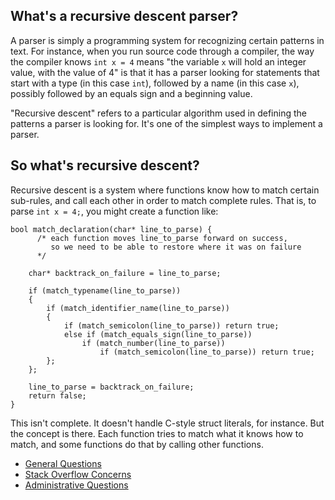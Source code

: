## What's a recursive descent parser? ##
A parser is simply a programming system for recognizing certain patterns in text. For instance, when you run source code through a compiler, the way the compiler knows `int x = 4` means "the variable `x` will hold an integer value, with the value of 4" is that it has a parser looking for statements that start with a type (in this case `int`), followed by a name (in this case `x`), possibly followed by an equals sign and a beginning value.

"Recursive descent" refers to a particular algorithm used in defining the patterns a parser is looking for. It's one of the simplest ways to implement a parser.

## So what's recursive descent? ##

Recursive descent is a system where functions know how to match certain sub-rules, and call each other in order to match complete rules. That is, to parse `int x = 4;`, you might create a function like:

```
bool match_declaration(char* line_to_parse) {
      /* each function moves line_to_parse forward on success,
         so we need to be able to restore where it was on failure
      */

    char* backtrack_on_failure = line_to_parse;

    if (match_typename(line_to_parse))
    {
        if (match_identifier_name(line_to_parse))
        {
            if (match_semicolon(line_to_parse)) return true;
            else if (match_equals_sign(line_to_parse))
                if (match_number(line_to_parse))
                    if (match_semicolon(line_to_parse)) return true;
        };
    };

    line_to_parse = backtrack_on_failure;
    return false;
}
```

This isn't complete. It doesn't handle C-style struct literals, for instance. But the concept is there. Each function tries to match what it knows how to match, and some functions do that by calling other functions.

  * [General Questions](YARDGeneralFAQ.md)
  * [Stack Overflow Concerns](StackOverflow.md)
  * [Administrative Questions](AdministrativaFAQ.md)